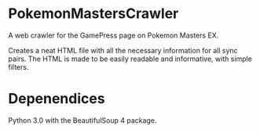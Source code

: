 # PokemonMastersCrawler

A web crawler for the GamePress page on Pokemon Masters EX.

Creates a neat HTML file with all the necessary information for all sync pairs.
The HTML is made to be easily readable and informative, with simple filters.

# Depenendices

Python 3.0 with the BeautifulSoup 4 package.
